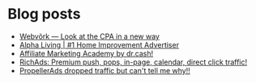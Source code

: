 # Blog posts
<!-- BLOG-POST-LIST:START -->
- [Webvõrk — Look at the CPA in a new way](https://afflift.com/f/threads/webv%C3%B5rk-%E2%80%94-look-at-the-cpa-in-a-new-way.2820/)
- [Alpha Living | #1 Home Improvement Advertiser](https://afflift.com/f/threads/alpha-living-1-home-improvement-advertiser.10469/)
- [Affiliate Marketing Academy by dr.cash!](https://afflift.com/f/threads/affiliate-marketing-academy-by-dr-cash.9784/)
- [RichAds: Premium push, pops, in-page, calendar, direct click traffic!](https://afflift.com/f/threads/richads-premium-push-pops-in-page-calendar-direct-click-traffic.991/)
- [PropellerAds dropped traffic but can&#39;t tell me why!!](https://afflift.com/f/threads/propellerads-dropped-traffic-but-cant-tell-me-why.10467/)
<!-- BLOG-POST-LIST:END -->

